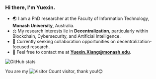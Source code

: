 ### Hi there, I'm Yuexin.

- 🌏 I am a PhD researcher at the Faculty of Information Technology, **Monash University**, Australia.
- ⚖️ My research interests lie in **Decentralization**, particularly within Blockchain, Cybersecurity, and Artificial Intelligence.
- 🤝 Currently seeking collaboration opportunities on decentralization-focused research.
- 📧 Feel free to contact me at **Yuexin.Xiang@monash.edu**.

![GitHub stats](https://github-readme-stats.vercel.app/api?username=Y-Xiang-hub&show_icons=true&theme=radical)

You are my ![Visitor Count](https://profile-counter.glitch.me/Y-Xiang-hub/count.svg) visitor, thank you!😊
